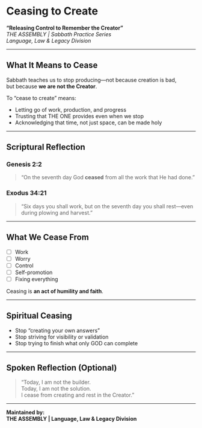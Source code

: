 
# Ceasing to Create  
**“Releasing Control to Remember the Creator”**  
*THE ASSEMBLY | Sabbath Practice Series*  
*Language, Law & Legacy Division*

---

## What It Means to Cease

Sabbath teaches us to stop producing—not because creation is bad,  
but because **we are not the Creator**.

To “cease to create” means:
- Letting go of work, production, and progress
- Trusting that THE ONE provides even when we stop
- Acknowledging that time, not just space, can be made holy

---

## Scriptural Reflection

### Genesis 2:2  
> “On the seventh day God **ceased** from all the work that He had done.”

### Exodus 34:21  
> “Six days you shall work, but on the seventh day you shall rest—even during plowing and harvest.”

---

## What We Cease From

- [ ] Work  
- [ ] Worry  
- [ ] Control  
- [ ] Self-promotion  
- [ ] Fixing everything

Ceasing is **an act of humility and faith**.

---

## Spiritual Ceasing

- Stop “creating your own answers”  
- Stop striving for visibility or validation  
- Stop trying to finish what only GOD can complete

---

## Spoken Reflection (Optional)

> “Today, I am not the builder.  
> Today, I am not the solution.  
> I cease from creating and rest in the Creator.”

---

**Maintained by:**  
**THE ASSEMBLY | Language, Law & Legacy Division**
